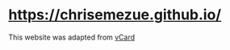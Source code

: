 # https://chrisemezue.github.io/


This website was adapted from [vCard](https://github.com/codewithsadee/vcard-personal-portfolio/tree/master) 